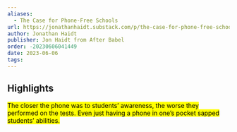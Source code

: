 ```yaml
---
aliases:
  - The Case for Phone-Free Schools
url: https://jonathanhaidt.substack.com/p/the-case-for-phone-free-schools
author: Jonathan Haidt
publisher: Jon Haidt from After Babel
order: -20230606041449
date: 2023-06-06
tags:
---
```


## Highlights
<mark>The closer the phone was to students’ awareness, the worse they performed on the tests. Even just having a phone in one’s pocket sapped students’ abilities.</mark>

